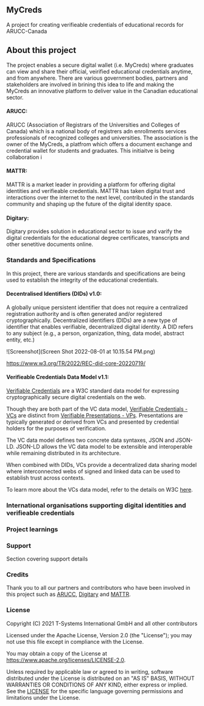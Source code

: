 ## MyCreds
A project for creating verifieable credentials of educational records for ARUCC-Canada

## About this project
The project enables a secure digital wallet (i.e. MyCreds) where graduates can view and share their official, veirified educational credentials anytime, and from anywhere. 
There are various government bodies, partners and stakeholders are involved in brining this idea to life and making the MyCreds an innovative platform to deliver value in the Canadian educational sector. 

#### ARUCC: 
ARUCC (Association of Registrars of the Universities and Colleges of Canada) which is a national body of registrers adn enrollments services professionals of recognized colleges and universities. The association is the owner of the MyCreds, a platfrom which offers a document exchange and credential wallet for students and graduates. This initiaitve is being collaboration i

#### MATTR: 
MATTR is a market leader in providing a platform for offering digital identities and verifieable credentials. MATTR has taken digital trust and interactions over the internet to the next level, contributed in the standards community and shaping up the future of the digital identity space.   

#### Digitary:
Digitary provides solution in educational sector to issue and varify the digital credentials for the educational degree certificates, transcripts and other senetitive documents online. 


### Standards and Specifications 
In this project, there are various standards and specifications are being used to establish the integrity of the educational credentials.  

#### Decentralised Identifiers (DIDs) v1.0: 
A globally unique persistent identifier that does not require a centralized registration authority and is often generated and/or registered cryptographically. Decentralized identifiers (DIDs) are a new type of identifier that enables verifiable, decentralized digital identity. A DID refers to any subject (e.g., a person, organization, thing, data model, abstract entity, etc.)

![Screenshot](Screen Shot 2022-08-01 at 10.15.54 PM.png)

https://www.w3.org/TR/2022/REC-did-core-20220719/


#### Verifieable Credentials Data Model v1.1: 

[Verifiable Credentials](https://www.w3.org/TR/vc-data-model/) are a W3C standard data model for expressing cryptographically secure digital credentials on the web.

Though they are both part of the VC data model, [Verifiable Credentials - VCs](https://www.w3.org/TR/vc-data-model/#credentials) are distinct from [Verifiable Presentations - VPs](w3.org/TR/vc-data-model/#presentations). Presentations are typically generated or derived from VCs and presented by credential holders for the purposes of verification.

The VC data model defines two concrete data syntaxes, JSON and JSON-LD. JSON-LD allows the VC data model to be extensible and interoperable while remaining distributed in its architecture.

When combined with DIDs, VCs provide a decentralized data sharing model where interconnected webs of signed and linked data can be used to establish trust across contexts.

To learn more about the VCs data model, refer to the details on W3C [here](https://www.w3.org/TR/vc-data-model/).


### International organisations supporting digital identities and verifieable credentials   


### Project learnings 


### Support 
Section covering support details 


### Credits
Thank you to all our partners and contributors who have been involved in this project such as [ARUCC](https://arucc.ca/en/), [Digitary](https://www.digitary.net/) and [MATTR](https://mattr.global/). 

### License
Copyright (C) 2021 T-Systems International GmbH and all other contributors

Licensed under the Apache License, Version 2.0 (the "License"); you may not use this file except in compliance with the License.

You may obtain a copy of the License at https://www.apache.org/licenses/LICENSE-2.0.

Unless required by applicable law or agreed to in writing, software distributed under the License is distributed on an "AS IS" BASIS, WITHOUT WARRANTIES OR CONDITIONS OF ANY KIND, either express or implied. See the [LICENSE](LICENSE) for the specific language governing permissions and limitations under the License.
